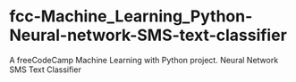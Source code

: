 # fcc-Machine_Learning_Python-Neural-network-SMS-text-classifier
A freeCodeCamp Machine Learning with Python project. Neural Network SMS Text Classifier
